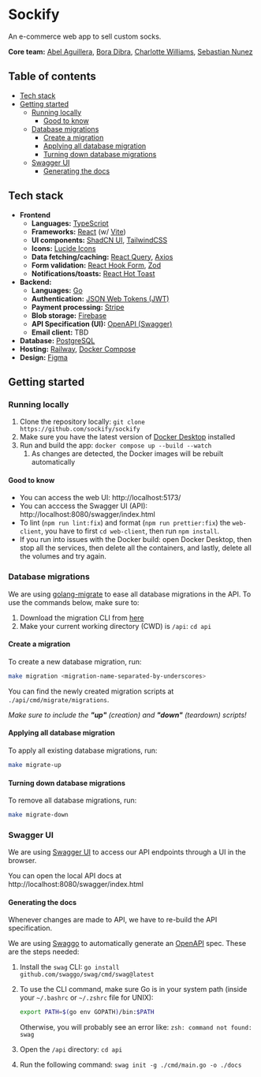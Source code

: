 # Sockify <!-- omit in toc -->

An e-commerce web app to sell custom socks.

**Core team:** [Abel Aguillera](https://www.linkedin.com/in/abel-aguilera-09b65b249/), [Bora Dibra](https://www.linkedin.com/in/bora-dibra/), [Charlotte Williams](https://www.linkedin.com/in/charlotte-williams-761510185/), [Sebastian Nunez](https://www.linkedin.com/in/sebastian-nunez-profile/)

## Table of contents <!-- omit in toc -->

- [Tech stack](#tech-stack)
- [Getting started](#getting-started)
  - [Running locally](#running-locally)
    - [Good to know](#good-to-know)
  - [Database migrations](#database-migrations)
    - [Create a migration](#create-a-migration)
    - [Applying all database migration](#applying-all-database-migration)
    - [Turning down database migrations](#turning-down-database-migrations)
  - [Swagger UI](#swagger-ui)
    - [Generating the docs](#generating-the-docs)

## Tech stack

- **Frontend**
  - **Languages:** [TypeScript](https://www.typescriptlang.org/)
  - **Frameworks:** [React](https://react.dev/) (w/ [Vite](https://vitejs.dev/))
  - **UI components:** [ShadCN UI](https://ui.shadcn.com/), [TailwindCSS](https://tailwindcss.com/)
  - **Icons:** [Lucide Icons](https://lucide.dev/icons/)
  - **Data fetching/caching:** [React Query](https://tanstack.com/query/latest/docs/framework/react/overview), [Axios](https://axios-http.com/docs/intro)
  - **Form validation:** [React Hook Form](https://react-hook-form.com/), [Zod](https://zod.dev/)
  - **Notifications/toasts:** [React Hot Toast](https://react-hot-toast.com/)
- **Backend:**
  - **Languages:** [Go](https://go.dev/)
  - **Authentication:** [JSON Web Tokens (JWT)](https://jwt.io/)
  - **Payment processing:** [Stripe](https://stripe.com/)
  - **Blob storage:** [Firebase](https://firebase.google.com/)
  - **API Specification (UI):** [OpenAPI (Swagger)](https://github.com/swaggo/swag?tab=readme-ov-file)
  - **Email client:** TBD
- **Database:** [PostgreSQL](https://www.postgresql.org/)
- **Hosting:** [Railway](https://railway.app/), [Docker Compose](https://docs.docker.com/compose/)
- **Design:** [Figma](https://figma.com/)

## Getting started

### Running locally

1. Clone the repository locally: `git clone https://github.com/sockify/sockify`
2. Make sure you have the latest version of [Docker Desktop](https://docs.docker.com/engine/install/) installed
3. Run and build the app: `docker compose up --build --watch`
   1. As changes are detected, the Docker images will be rebuilt automatically

#### Good to know

- You can access the web UI: http://localhost:5173/
- You can acccess the Swagger UI (API): http://localhost:8080/swagger/index.html
- To lint (`npm run lint:fix`) and format (`npm run prettier:fix`) the `web-client`, you have to first `cd web-client`, then run `npm install`.
- If you run into issues with the Docker build: open Docker Desktop, then stop all the services, then delete all the containers, and lastly, delete all the volumes and try again.

### Database migrations

We are using [golang-migrate](https://github.com/golang-migrate/migrate/tree/master) to ease all database migrations in the API. To use the commands below, make sure to:

1. Download the migration CLI from [here](https://github.com/golang-migrate/migrate/blob/master/cmd/migrate/README.md)
2. Make your current working directory (CWD) is `/api`: `cd api`

#### Create a migration

To create a new database migration, run:

```bash
make migration <migration-name-separated-by-underscores>
```

You can find the newly created migration scripts at `./api/cmd/migrate/migrations`.

_Make sure to include the **"up"** (creation) and **"down"** (teardown) scripts!_

#### Applying all database migration

To apply all existing database migrations, run:

```bash
make migrate-up
```

#### Turning down database migrations

To remove all database migrations, run:

```bash
make migrate-down
```

### Swagger UI

We are using [Swagger UI](https://swagger.io/tools/swagger-ui/) to access our API endpoints through a UI in the browser.

You can open the local API docs at http://localhost:8080/swagger/index.html

#### Generating the docs

Whenever changes are made to API, we have to re-build the API specification.

We are using [Swaggo](https://github.com/swaggo/swag?tab=readme-ov-file) to automatically generate an [OpenAPI](https://www.openapis.org/) spec. These are the steps needed:

1. Install the `swag` CLI: `go install github.com/swaggo/swag/cmd/swag@latest`
2. To use the CLI command, make sure Go is in your system path (inside your `~/.bashrc` or `~/.zshrc` file for UNIX):

   ```bash
   export PATH=$(go env GOPATH)/bin:$PATH
   ```

   Otherwise, you will probably see an error like: `zsh: command not found: swag`

3. Open the `/api` directory: `cd api`
4. Run the following command: `swag init -g ./cmd/main.go -o ./docs`
